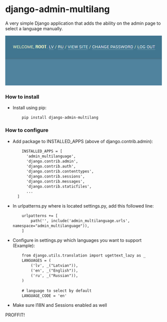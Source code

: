 # django-admin-multilang
A very simple Django application that adds the ability on the admin page to select a language manually.


![Screenshot](example.png)

<h3>How to install</h3>
<ul>
  <li>
      Install using pip:
    
        pip install django-admin-multilang
       
  </li>
</ul>

<h3>How to configure</h3>
<ul>
  <li>
    Add package to INSTALLED_APPS (above of django.contrib.admin):
  
        INSTALLED_APPS = [
          'admin_multilanguage',
          'django.contrib.admin',
          'django.contrib.auth',
          'django.contrib.contenttypes',
          'django.contrib.sessions',
          'django.contrib.messages',
          'django.contrib.staticfiles',
          ...
      ]
  
  </li>
  <li>
    In urlpatterns.py where is located settings.py, add this followed line:
  
        urlpatterns += [
            path('', include('admin_multilanguage.urls', namespace="admin_multilanguage")),
        ]
  </li>
  
  <li>
    Configure in settings.py which languages you want to support (Example):
    
        from django.utils.translation import ugettext_lazy as _
        LANGUAGES = (
            ('lv', _("Latvian")),
            ('en', _("English")),
            ('ru', _("Russian")),
        )
        
        # language to select by default
        LANGUAGE_CODE = 'en'
  </li>
  
  <li>
    Make sure I18N and Sessions enabled as well
  </li>
</ul>

PROFFIT!
